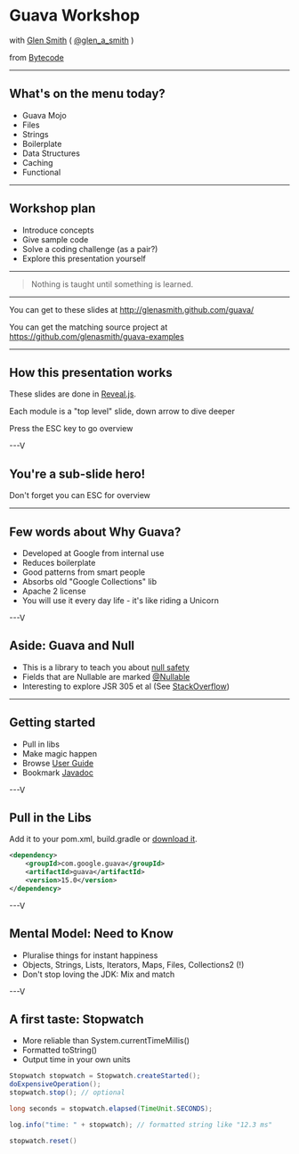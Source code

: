 # Guava Workshop


with [Glen Smith](http://blogs.bytecode.com.au/glen)  ( [@glen_a_smith](http://twitter.com/glen_a_smith) )

from [Bytecode](http://www.bytecode.com.au/)



---

## What's on the menu today?

* Guava Mojo
* Files
* Strings
* Boilerplate
* Data Structures
* Caching 
* Functional

---

## Workshop plan

* Introduce concepts
* Give sample code
* Solve a coding challenge (as a pair?)
* Explore this presentation yourself

---

> Nothing is taught until something is learned.

---

You can get to these slides at http://glenasmith.github.com/guava/

You can get the matching source project at https://github.com/glenasmith/guava-examples

---

## How this presentation works

These slides are done in [Reveal.js](http://lab.hakim.se/reveal-js/#/).

Each module is a "top level" slide, down arrow to dive deeper

Press the ESC key to go overview

---V

<section data-background="#00ff00">
<h1>You're a sub-slide hero!</h1>
<p>Don't forget you can ESC for overview</p>
</section>

---

## Few words about Why Guava?

* Developed at Google from internal use
* Reduces boilerplate
* Good patterns from smart people
* Absorbs old "Google Collections" lib
* Apache 2 license
* You will use it every day life - it's like riding a Unicorn

---V

## Aside: Guava and Null

* This is a library to teach you about [null safety](https://code.google.com/p/guava-libraries/wiki/UsingAndAvoidingNullExplained)
* Fields that are Nullable are marked [@Nullable](https://code.google.com/p/google-guice/wiki/UseNullable)
* Interesting to explore JSR 305 et al (See [StackOverflow](http://stackoverflow.com/questions/4963300/which-notnull-java-annotation-should-i-use))

---

## Getting started

* Pull in libs
* Make magic happen
* Browse [User Guide](https://code.google.com/p/guava-libraries/wiki/GuavaExplained)
* Bookmark [Javadoc](http://docs.guava-libraries.googlecode.com/git-history/release/javadoc/index.html)

---V

## Pull in the Libs

Add it to your pom.xml, build.gradle or [download it](https://code.google.com/p/guava-libraries/).


```xml
<dependency>
    <groupId>com.google.guava</groupId>
    <artifactId>guava</artifactId>
    <version>15.0</version>
</dependency>
```

---V

## Mental Model: Need to Know

* Pluralise things for instant happiness
* Objects, Strings, Lists, Iterators, Maps, Files, Collections2 (!)
* Don't stop loving the JDK: Mix and match


---V

## A first taste: Stopwatch

* More reliable than System.currentTimeMillis()
* Formatted toString()
* Output time in your own units

```java
Stopwatch stopwatch = Stopwatch.createStarted();
doExpensiveOperation();
stopwatch.stop(); // optional

long seconds = stopwatch.elapsed(TimeUnit.SECONDS);

log.info("time: " + stopwatch); // formatted string like "12.3 ms"

stopwatch.reset()
```
